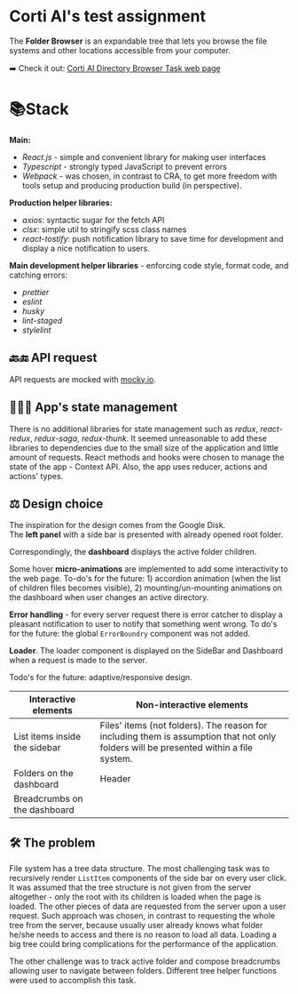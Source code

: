 # Corti AI's test assignment

The **Folder Browser** is an expandable tree that lets you browse the file systems and other locations accessible from your computer.

 ➡️ Check it out: [Corti AI Directory Browser Task web page](https://61420c5849ae0b0007179625--pedantic-brattain-74d84c.netlify.app/)

# 📚Stack

**Main:**
- *React.js* - simple and convenient library for making user interfaces
- *Typescript* - strongly typed JavaScript to prevent errors
- *Webpack* - was chosen, in contrast to CRA, to get more freedom with tools setup and producing production build (in perspective).

**Production helper libraries:** 
- *axios*: syntactic sugar for the fetch API
- *clsx*: simple util to stringify scss class names
- *react-tostify*:  push notification library to save time for development and display a nice notification to users.

**Main development  helper libraries** - enforcing code style, format code, and catching errors:
- *prettier*
- *eslint*
- *husky*
-  *lint-staged*
- *stylelint*

## 🔙🔚 API request

API requests are mocked with [mocky.io](https://designer.mocky.io/).

## 👩🏼‍💻 App's state management

There is no additional libraries for state management such as *redux*, *react-redux*, *redux-saga*, *redux-thunk*. It seemed unreasonable to add these libraries to dependencies due to the small size of the application and little amount of requests. React methods and hooks were chosen to manage the state of the app - Context API. Also, the app uses reducer, actions and actions' types.

## ⚖️ Design choice

The inspiration for the design comes from the Google Disk.  
The **left panel** with a side bar is presented with already opened root folder. 

Correspondingly, the **dashboard** displays the active folder children. 

Some hover **micro-animations** are implemented to add some interactivity to the web page.  To-do's for the future: 1) accordion animation (when the list of children files becomes visible), 2) mounting/un-mounting  animations on the dashboard when user changes an active directory.

**Error handling** - for every server request there is error catcher to display a pleasant notification to user to notify that something went wrong. To do's for the future: the global `ErrorBoundry` component was not added.

**Loader**. The loader component is displayed on the SideBar and Dashboard when a request is made to the server.

Todo's for the future: adaptive/responsive design.



|Interactive elements                          |Non-interactive elements                         |
|-------------------------------|-----------------------------|
|List items inside the sidebar          |Files' items (not folders). The reason for including them is assumption that not only folders will be presented within a file system.            |
|Folders on the dashboard           |Header           |
|Breadcrumbs on the dashboard||

## 🛠 The problem

File system has a tree data structure. The most challenging task was to recursively  render `ListItem` components of the side bar on every user click. It was assumed that the tree structure is not given from the server altogether - only the root with its children is loaded when the page is loaded. The other pieces of data are requested from the server upon a user request. Such approach was chosen, in contrast to requesting the whole tree from the server, because usually user already knows what folder he/she needs to access and there is no reason to load all data. Loading a big tree could bring complications for the performance of the application.

The other challenge was to track active folder and compose breadcrumbs allowing user to navigate between folders. Different tree helper functions were used to accomplish this task.
